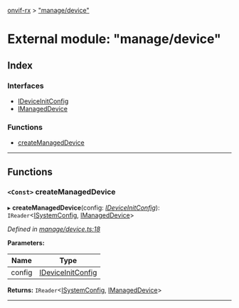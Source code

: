 [onvif-rx](../README.md) > ["manage/device"](../modules/_manage_device_.md)

# External module: "manage/device"

## Index

### Interfaces

* [IDeviceInitConfig](../interfaces/_manage_device_.ideviceinitconfig.md)
* [IManagedDevice](../interfaces/_manage_device_.imanageddevice.md)

### Functions

* [createManagedDevice](_manage_device_.md#createmanageddevice)

---

## Functions

<a id="createmanageddevice"></a>

### `<Const>` createManagedDevice

▸ **createManagedDevice**(config: *[IDeviceInitConfig](../interfaces/_manage_device_.ideviceinitconfig.md)*): `IReader`<[ISystemConfig](../interfaces/_config_interfaces_.isystemconfig.md), [IManagedDevice](../interfaces/_manage_device_.imanageddevice.md)>

*Defined in [manage/device.ts:18](https://github.com/patrickmichalina/onvif-rx/blob/034e4d6/src/manage/device.ts#L18)*

**Parameters:**

| Name | Type |
| ------ | ------ |
| config | [IDeviceInitConfig](../interfaces/_manage_device_.ideviceinitconfig.md) |

**Returns:** `IReader`<[ISystemConfig](../interfaces/_config_interfaces_.isystemconfig.md), [IManagedDevice](../interfaces/_manage_device_.imanageddevice.md)>

___

